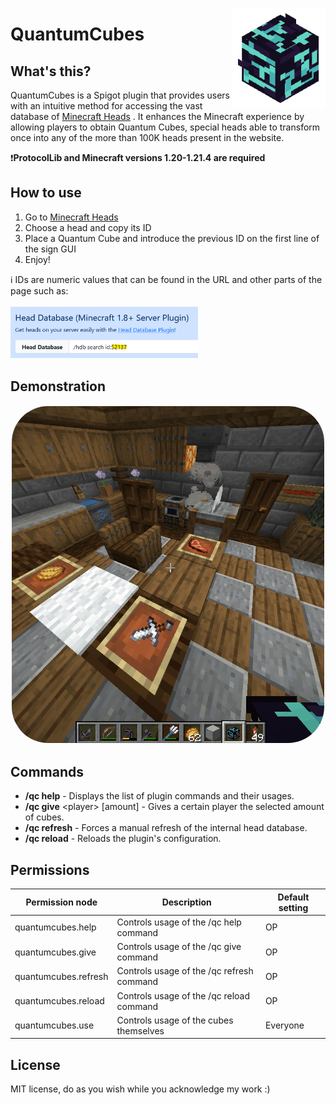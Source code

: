 <img style="z-index: 10;" src="https://raw.githubusercontent.com/Axyss/QuantumCubes/refs/heads/master/.github/assets/icon.png" alt="quantum_cubes_logo" align="right" width="150"></img>
# QuantumCubes
## What's this?

<p style="max-width: 90ch;">
    QuantumCubes is a Spigot plugin that provides users with an intuitive method for accessing the vast database of 
    <a href="https://minecraft-heads.com/">Minecraft Heads</a>
. It enhances the Minecraft experience by allowing players to obtain Quantum Cubes, special heads able to transform once into any of the more than 100K heads present in the website.
</p>

❗**ProtocolLib and Minecraft versions 1.20-1.21.4 are required**

## How to use
1. Go to <a href="https://minecraft-heads.com/">Minecraft Heads</a>
2. Choose a head and copy its ID
3. Place a Quantum Cube and introduce the previous ID on the first line of the sign GUI
4. Enjoy!

ℹ️ IDs are numeric values that can be found in the URL and other parts of the page such as:<br><br>
<img src="https://raw.githubusercontent.com/Axyss/QuantumCubes/refs/heads/master/.github/assets/ids.png" width="300px" text-align="right">

## Demonstration

<p align="center">
<img style="border: 2px solid white; border-radius: 60px;" src="https://raw.githubusercontent.com/Axyss/QuantumCubes/refs/heads/master/.github/assets/demo.gif" width="500px" text-align="right">
</p>

## Commands
- **/qc help** - Displays the list of plugin commands and their usages.
- **/qc give** \<player\> [amount] - Gives a certain player the selected amount of cubes.
- **/qc refresh** - Forces a manual refresh of the internal head database.
- **/qc reload** - Reloads the plugin's configuration.

## Permissions
| Permission node      | Description                               | Default setting |
|----------------------|-------------------------------------------|-----------------|
| quantumcubes.help    | Controls usage of the /qc help command    | OP              |
| quantumcubes.give    | Controls usage of the /qc give command    | OP              |
| quantumcubes.refresh | Controls usage of the /qc refresh command | OP              |
| quantumcubes.reload  | Controls usage of the /qc reload command  | OP              |
| quantumcubes.use     | Controls usage of the cubes themselves    | Everyone        |

## License
MIT license, do as you wish while you acknowledge my work :)
